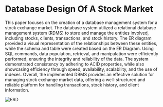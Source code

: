 # Database Design Of A Stock Market

This paper focuses on the creation of a database management system for a stock exchange 
market. The database system utilized a relational database management system (RDMS) to store and 
manage the entities involved, including stocks, clients, transactions, and stock history. The ER diagram 
provided a visual representation of the relationships between these entities, while the schema and table 
were created based on the ER Diagram. Using SQL commands, data population, retrieval, and 
manipulation were efficiently performed, ensuring the integrity and reliability of the data. The system 
demonstrated consistency by adhering to ACID properties, while also showcasing efficiency through 
speed, availability, scalability, and the use of indexes. 
Overall, the implemented DBMS provides an effective solution for managing stock exchange market 
data, offering a well-structured and reliable platform for handling transactions, stock history, and client 
information.


![ERD](https://github.com/uthmanennie/stock-market-database-design/assets/159449534/836a2cbb-e9d2-4679-a5f3-3d7febd7a66c)
